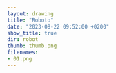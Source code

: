 ```yaml
---
layout: drawing
title: "Roboto"
date: "2023-08-22 09:52:00 +0200"
show_title: true
dir: robot
thumb: thumb.png
filenames: 
- 01.png
---
```

